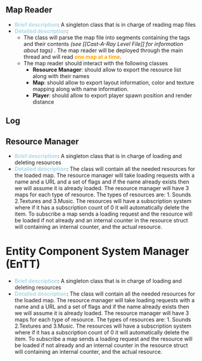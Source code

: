 ## Map Reader
- <b style="color:lightblue">Brief description</b>: A singleton class that is in charge of reading map files
- <b style="color:lightblue">Detailed description</b>:
	- The class will parse the map file into segments containing the tags and their contents _(see [[Cast-A-Ray Level File]] for information about tags)_ . The map reader will be deployed through the main thread and will read <b style="color:orange">one map at a time</b>.
	- The map reader should interact with the following classes
		- **Resource Manager**: should allow to export the resource list along with their names
		- **Map**: should allow to export layout information, color and texture mapping along with name information.
		- **Player**: should allow to export player spawn position and render distance
## Log
## Resource Manager
- <b style="color:lightblue">Brief description</b>: A singleton class that is in charge of loading and deleting resources
- <b style="color:lightblue">Detailed description</b>: The class will contain all the needed resources for the loaded map. The resource manager will take loading requests with a name and a URL and a set of flags and if the name already exists then we will assume it is already loaded. The resource manager will have 3 maps for each type of resource. The types of resources are: 1. Sounds 2.Textures and 3.Music. The resources will have a subscription system where if it has a subscription count of 0 it will automatically delete the item. To subscribe a map sends a loading request and the resource will be loaded if not already and an internal counter in the resource struct will containing an internal counter, and the actual resource. 
# Entity Component System Manager (EnTT)
- <b style="color:lightblue">Brief description</b>: A singleton class that is in charge of loading and deleting resources
- <b style="color:lightblue">Detailed description</b>: The class will contain all the needed resources for the loaded map. The resource manager will take loading requests with a name and a URL and a set of flags and if the name already exists then we will assume it is already loaded. The resource manager will have 3 maps for each type of resource. The types of resources are: 1. Sounds 2.Textures and 3.Music. The resources will have a subscription system where if it has a subscription count of 0 it will automatically delete the item. To subscribe a map sends a loading request and the resource will be loaded if not already and an internal counter in the resource struct will containing an internal counter, and the actual resource.